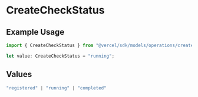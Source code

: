# CreateCheckStatus

## Example Usage

```typescript
import { CreateCheckStatus } from "@vercel/sdk/models/operations/createcheck.js";

let value: CreateCheckStatus = "running";
```

## Values

```typescript
"registered" | "running" | "completed"
```
